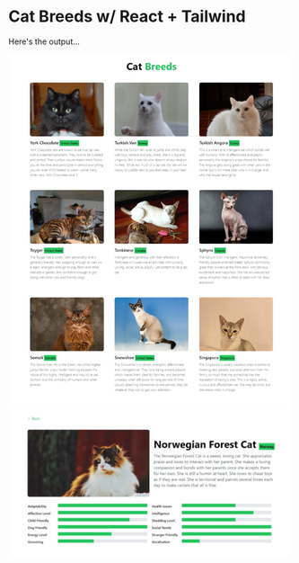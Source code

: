 # Cat Breeds w/ React + Tailwind

Here's the output...

![CatBreeds](./public/outputs/CatBreeds.jpeg)
![CatBreeds_Detail](./public/outputs/CatBreeds_detail.jpeg)
